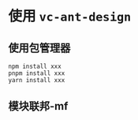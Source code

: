 # 使用 `vc-ant-design`

## 使用包管理器

```
npm install xxx
pnpm install xxx
yarn install xxx
```

## 模块联邦-mf
